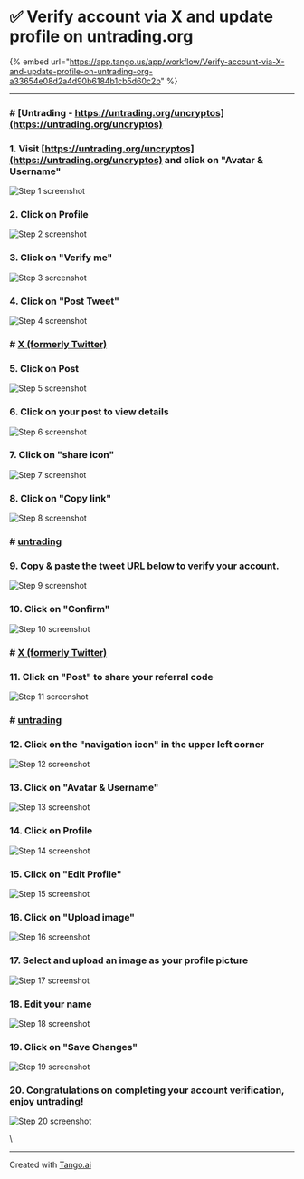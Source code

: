 # ✅ Verify account via X and update profile on untrading.org



{% embed url="https://app.tango.us/app/workflow/Verify-account-via-X-and-update-profile-on-untrading-org-a33654e08d2a4d90b6184b1cb5d60c2b" %}

***

### # [Untrading - https://untrading.org/uncryptos](https://untrading.org/uncryptos)

### 1. Visit [https://untrading.org/uncryptos](https://untrading.org/uncryptos) and click on "Avatar & Username"

![Step 1 screenshot](https://images.tango.us/workflows/a33654e0-8d2a-4d90-b618-4b1cb5d60c2b/steps/62de23e8-c049-4bb6-bfd9-f979d23e8ed7/dbd8aaa8-e1ef-40ea-a957-3bc35cc791be.png?crop=focalpoint\&fit=crop\&fp-x=0.0909\&fp-y=0.8791\&fp-z=2.1942\&w=1200\&border=2%2CF4F2F7\&border-radius=8%2C8%2C8%2C8\&border-radius-inner=8%2C8%2C8%2C8\&blend-align=bottom\&blend-mode=normal\&blend-x=0\&blend-w=1200\&blend64=aHR0cHM6Ly9pbWFnZXMudGFuZ28udXMvc3RhdGljL21hZGUtd2l0aC10YW5nby13YXRlcm1hcmstdjIucG5n\&mark-x=34\&mark-y=535\&m64=aHR0cHM6Ly9pbWFnZXMudGFuZ28udXMvc3RhdGljL2JsYW5rLnBuZz9tYXNrPWNvcm5lcnMmYm9yZGVyPTQlMkNGRjc0NDImdz00MTAmaD03NSZmaXQ9Y3JvcCZjb3JuZXItcmFkaXVzPTEw)

### 2. Click on Profile

![Step 2 screenshot](https://images.tango.us/workflows/a33654e0-8d2a-4d90-b618-4b1cb5d60c2b/steps/b6d521bd-f43e-4de4-a6d1-0f924e918e76/b31086b7-5903-4a8b-82de-812639cde778.png?crop=focalpoint\&fit=crop\&fp-x=0.0655\&fp-y=0.3002\&fp-z=2.9618\&w=1200\&border=2%2CF4F2F7\&border-radius=8%2C8%2C8%2C8\&border-radius-inner=8%2C8%2C8%2C8\&blend-align=bottom\&blend-mode=normal\&blend-x=0\&blend-w=1200\&blend64=aHR0cHM6Ly9pbWFnZXMudGFuZ28udXMvc3RhdGljL21hZGUtd2l0aC10YW5nby13YXRlcm1hcmstdjIucG5n\&mark-x=166\&mark-y=349\&m64=aHR0cHM6Ly9pbWFnZXMudGFuZ28udXMvc3RhdGljL2JsYW5rLnBuZz9tYXNrPWNvcm5lcnMmYm9yZGVyPTQlMkNGRjc0NDImdz0xMzQmaD04MSZmaXQ9Y3JvcCZjb3JuZXItcmFkaXVzPTEw)

### 3. Click on "Verify me"

![Step 3 screenshot](https://images.tango.us/workflows/a33654e0-8d2a-4d90-b618-4b1cb5d60c2b/steps/dac95c04-d695-4932-8014-fec1396b47e3/2346e50e-00a3-4236-9466-c1a154e369b0.png?crop=focalpoint\&fit=crop\&fp-x=0.5003\&fp-y=0.5774\&fp-z=2.7021\&w=1200\&border=2%2CF4F2F7\&border-radius=8%2C8%2C8%2C8\&border-radius-inner=8%2C8%2C8%2C8\&blend-align=bottom\&blend-mode=normal\&blend-x=0\&blend-w=1200\&blend64=aHR0cHM6Ly9pbWFnZXMudGFuZ28udXMvc3RhdGljL21hZGUtd2l0aC10YW5nby13YXRlcm1hcmstdjIucG5n\&mark-x=486\&mark-y=339\&m64=aHR0cHM6Ly9pbWFnZXMudGFuZ28udXMvc3RhdGljL2JsYW5rLnBuZz9tYXNrPWNvcm5lcnMmYm9yZGVyPTQlMkNGRjc0NDImdz0yMjcmaD0xMDEmZml0PWNyb3AmY29ybmVyLXJhZGl1cz0xMA%3D%3D)

### 4. Click on "Post Tweet"

![Step 4 screenshot](https://images.tango.us/workflows/a33654e0-8d2a-4d90-b618-4b1cb5d60c2b/steps/b3edde1e-22fd-4737-8257-d6e33b85bc7b/3771f747-a208-4d85-b541-e573b2afcea4.png?crop=focalpoint\&fit=crop\&fp-x=0.5594\&fp-y=0.5644\&fp-z=2.0005\&w=1200\&border=2%2CF4F2F7\&border-radius=8%2C8%2C8%2C8\&border-radius-inner=8%2C8%2C8%2C8\&blend-align=bottom\&blend-mode=normal\&blend-x=0\&blend-w=1200\&blend64=aHR0cHM6Ly9pbWFnZXMudGFuZ28udXMvc3RhdGljL21hZGUtd2l0aC10YW5nby13YXRlcm1hcmstdjIucG5n\&mark-x=360\&mark-y=343\&m64=aHR0cHM6Ly9pbWFnZXMudGFuZ28udXMvc3RhdGljL2JsYW5rLnBuZz9tYXNrPWNvcm5lcnMmYm9yZGVyPTQlMkNGRjc0NDImdz00ODAmaD05MyZmaXQ9Y3JvcCZjb3JuZXItcmFkaXVzPTEw)

### # [X (formerly Twitter)](https://x.com)

### 5. Click on Post

![Step 5 screenshot](https://images.tango.us/workflows/a33654e0-8d2a-4d90-b618-4b1cb5d60c2b/steps/4fa8dcb3-af29-4e33-b978-dd23098ae6ba/d1c36a03-35f6-47d5-8846-9feb38745e95.png?crop=focalpoint\&fit=crop\&fp-x=0.6629\&fp-y=0.3836\&fp-z=2.8680\&w=1200\&border=2%2CF4F2F7\&border-radius=8%2C8%2C8%2C8\&border-radius-inner=8%2C8%2C8%2C8\&blend-align=bottom\&blend-mode=normal\&blend-x=0\&blend-w=1200\&blend64=aHR0cHM6Ly9pbWFnZXMudGFuZ28udXMvc3RhdGljL21hZGUtd2l0aC10YW5nby13YXRlcm1hcmstdjIucG5n\&mark-x=516\&mark-y=341\&m64=aHR0cHM6Ly9pbWFnZXMudGFuZ28udXMvc3RhdGljL2JsYW5rLnBuZz9tYXNrPWNvcm5lcnMmYm9yZGVyPTQlMkNGRjc0NDImdz0xNjgmaD05OCZmaXQ9Y3JvcCZjb3JuZXItcmFkaXVzPTEw)

### 6. Click on your post to view details

![Step 6 screenshot](https://images.tango.us/workflows/a33654e0-8d2a-4d90-b618-4b1cb5d60c2b/steps/ee118b31-7da4-41b3-aa78-7542f0eae3c3/01f7aab8-de1f-466e-b3a9-29b774ea0669.png?crop=focalpoint\&fit=crop\&fp-x=0.4627\&fp-y=0.2942\&fp-z=1.4425\&w=1200\&border=2%2CF4F2F7\&border-radius=8%2C8%2C8%2C8\&border-radius-inner=8%2C8%2C8%2C8\&blend-align=bottom\&blend-mode=normal\&blend-x=0\&blend-w=1200\&blend64=aHR0cHM6Ly9pbWFnZXMudGFuZ28udXMvc3RhdGljL21hZGUtd2l0aC10YW5nby13YXRlcm1hcmstdjIucG5n\&mark-x=260\&mark-y=192\&m64=aHR0cHM6Ly9pbWFnZXMudGFuZ28udXMvc3RhdGljL2JsYW5rLnBuZz9tYXNrPWNvcm5lcnMmYm9yZGVyPTQlMkNGRjc0NDImdz02ODEmaD0yNzcmZml0PWNyb3AmY29ybmVyLXJhZGl1cz0xMA%3D%3D)

### 7. Click on "share icon"

![Step 7 screenshot](https://images.tango.us/workflows/a33654e0-8d2a-4d90-b618-4b1cb5d60c2b/steps/280d6448-877e-4ba4-abc0-8d9c8c458e98/94de2cf6-56dc-4fa3-8be0-8672d66a7483.png?crop=focalpoint\&fit=crop\&fp-x=0.6369\&fp-y=0.4256\&fp-z=2.8253\&w=1200\&border=2%2CF4F2F7\&border-radius=8%2C8%2C8%2C8\&border-radius-inner=8%2C8%2C8%2C8\&blend-align=bottom\&blend-mode=normal\&blend-x=0\&blend-w=1200\&blend64=aHR0cHM6Ly9pbWFnZXMudGFuZ28udXMvc3RhdGljL21hZGUtd2l0aC10YW5nby13YXRlcm1hcmstdjIucG5n\&mark-x=566\&mark-y=330\&m64=aHR0cHM6Ly9pbWFnZXMudGFuZ28udXMvc3RhdGljL2JsYW5rLnBuZz9tYXNrPWNvcm5lcnMmYm9yZGVyPTQlMkNGRjc0NDImdz02OCZoPTExOSZmaXQ9Y3JvcCZjb3JuZXItcmFkaXVzPTEw)

### 8. Click on "Copy link"

![Step 8 screenshot](https://images.tango.us/workflows/a33654e0-8d2a-4d90-b618-4b1cb5d60c2b/steps/1d4c8c6f-d582-4ed2-88c5-783524bf5e28/7397fa7e-0eb7-418b-acc5-8696701e4fb8.png?crop=focalpoint\&fit=crop\&fp-x=0.5662\&fp-y=0.4246\&fp-z=2.1726\&w=1200\&border=2%2CF4F2F7\&border-radius=8%2C8%2C8%2C8\&border-radius-inner=8%2C8%2C8%2C8\&blend-align=bottom\&blend-mode=normal\&blend-x=0\&blend-w=1200\&blend64=aHR0cHM6Ly9pbWFnZXMudGFuZ28udXMvc3RhdGljL21hZGUtd2l0aC10YW5nby13YXRlcm1hcmstdjIucG5n\&mark-x=391\&mark-y=346\&m64=aHR0cHM6Ly9pbWFnZXMudGFuZ28udXMvc3RhdGljL2JsYW5rLnBuZz9tYXNrPWNvcm5lcnMmYm9yZGVyPTQlMkNGRjc0NDImdz00MTgmaD04OCZmaXQ9Y3JvcCZjb3JuZXItcmFkaXVzPTEw)

### # [untrading](https://untrading.org/verify/twitter)

### 9. Copy & paste the tweet URL below to verify your account.

![Step 9 screenshot](https://images.tango.us/workflows/a33654e0-8d2a-4d90-b618-4b1cb5d60c2b/steps/a57b4016-8c3c-401c-8747-7a54e47f85d8/0d1d9634-8ccd-4620-84c6-df5f27023db8.png?crop=focalpoint\&fit=crop\&fp-x=0.6275\&fp-y=0.3786\&fp-z=1.9238\&w=1200\&border=2%2CF4F2F7\&border-radius=8%2C8%2C8%2C8\&border-radius-inner=8%2C8%2C8%2C8\&blend-align=bottom\&blend-mode=normal\&blend-x=0\&blend-w=1200\&blend64=aHR0cHM6Ly9pbWFnZXMudGFuZ28udXMvc3RhdGljL21hZGUtd2l0aC10YW5nby13YXRlcm1hcmstdjIucG5n\&mark-x=260\&mark-y=348\&m64=aHR0cHM6Ly9pbWFnZXMudGFuZ28udXMvc3RhdGljL2JsYW5rLnBuZz9tYXNrPWNvcm5lcnMmYm9yZGVyPTQlMkNGRjc0NDImdz02ODAmaD04NCZmaXQ9Y3JvcCZjb3JuZXItcmFkaXVzPTEw)

### 10. Click on "Confirm"

![Step 10 screenshot](https://images.tango.us/workflows/a33654e0-8d2a-4d90-b618-4b1cb5d60c2b/steps/48bc817e-136f-4744-9e9f-ce66babaa4ec/2d826149-8dad-46fd-90ff-47e79b8baf13.png?crop=focalpoint\&fit=crop\&fp-x=0.5594\&fp-y=0.5764\&fp-z=2.0005\&w=1200\&border=2%2CF4F2F7\&border-radius=8%2C8%2C8%2C8\&border-radius-inner=8%2C8%2C8%2C8\&blend-align=bottom\&blend-mode=normal\&blend-x=0\&blend-w=1200\&blend64=aHR0cHM6Ly9pbWFnZXMudGFuZ28udXMvc3RhdGljL21hZGUtd2l0aC10YW5nby13YXRlcm1hcmstdjIucG5n\&mark-x=360\&mark-y=343\&m64=aHR0cHM6Ly9pbWFnZXMudGFuZ28udXMvc3RhdGljL2JsYW5rLnBuZz9tYXNrPWNvcm5lcnMmYm9yZGVyPTQlMkNGRjc0NDImdz00ODAmaD05MyZmaXQ9Y3JvcCZjb3JuZXItcmFkaXVzPTEw)

### # [X (formerly Twitter)](https://x.com)

### 11. Click on "Post" to share your referral code

![Step 11 screenshot](https://images.tango.us/workflows/a33654e0-8d2a-4d90-b618-4b1cb5d60c2b/steps/efd45e2a-13ee-44f0-83a7-e8f28eb2d566/8ff98905-3c85-4982-97f5-072a207eaab3.png?crop=focalpoint\&fit=crop\&fp-x=0.6629\&fp-y=0.5275\&fp-z=2.8680\&w=1200\&border=2%2CF4F2F7\&border-radius=8%2C8%2C8%2C8\&border-radius-inner=8%2C8%2C8%2C8\&blend-align=bottom\&blend-mode=normal\&blend-x=0\&blend-w=1200\&blend64=aHR0cHM6Ly9pbWFnZXMudGFuZ28udXMvc3RhdGljL21hZGUtd2l0aC10YW5nby13YXRlcm1hcmstdjIucG5n\&mark-x=516\&mark-y=341\&m64=aHR0cHM6Ly9pbWFnZXMudGFuZ28udXMvc3RhdGljL2JsYW5rLnBuZz9tYXNrPWNvcm5lcnMmYm9yZGVyPTQlMkNGRjc0NDImdz0xNjgmaD05OCZmaXQ9Y3JvcCZjb3JuZXItcmFkaXVzPTEw)

### # [untrading](https://untrading.org/uncryptos)

### 12. Click on the "navigation icon" in the upper left corner

![Step 12 screenshot](https://images.tango.us/workflows/a33654e0-8d2a-4d90-b618-4b1cb5d60c2b/steps/0505feb6-1ae6-4d91-a3be-33b4d1fb2a59/177a1db2-f39a-4a19-bad4-b1fc36c3425c.png?crop=focalpoint\&fit=crop\&fp-x=0.0292\&fp-y=0.0320\&fp-z=3.0677\&w=1200\&border=2%2CF4F2F7\&border-radius=8%2C8%2C8%2C8\&border-radius-inner=8%2C8%2C8%2C8\&blend-align=bottom\&blend-mode=normal\&blend-x=0\&blend-w=1200\&blend64=aHR0cHM6Ly9pbWFnZXMudGFuZ28udXMvc3RhdGljL21hZGUtd2l0aC10YW5nby13YXRlcm1hcmstdjIucG5n\&mark-x=76\&mark-y=45\&m64=aHR0cHM6Ly9pbWFnZXMudGFuZ28udXMvc3RhdGljL2JsYW5rLnBuZz9tYXNrPWNvcm5lcnMmYm9yZGVyPTQlMkNGRjc0NDImdz02MiZoPTYyJmZpdD1jcm9wJmNvcm5lci1yYWRpdXM9MTA%3D)

### 13. Click on "Avatar & Username"

![Step 13 screenshot](https://images.tango.us/workflows/a33654e0-8d2a-4d90-b618-4b1cb5d60c2b/steps/be04e41c-ae54-4fe3-bbe7-89ecbe222f42/7f33b7ac-0e93-4e65-a275-dd26638e903b.png?crop=focalpoint\&fit=crop\&fp-x=0.0665\&fp-y=0.8796\&fp-z=2.9004\&w=1200\&border=2%2CF4F2F7\&border-radius=8%2C8%2C8%2C8\&border-radius-inner=8%2C8%2C8%2C8\&blend-align=bottom\&blend-mode=normal\&blend-x=0\&blend-w=1200\&blend64=aHR0cHM6Ly9pbWFnZXMudGFuZ28udXMvc3RhdGljL21hZGUtd2l0aC10YW5nby13YXRlcm1hcmstdjIucG5n\&mark-x=154\&mark-y=468\&m64=aHR0cHM6Ly9pbWFnZXMudGFuZ28udXMvc3RhdGljL2JsYW5rLnBuZz9tYXNrPWNvcm5lcnMmYm9yZGVyPTQlMkNGRjc0NDImdz0xNTYmaD03OSZmaXQ9Y3JvcCZjb3JuZXItcmFkaXVzPTEw)

### 14. Click on Profile

![Step 14 screenshot](https://images.tango.us/workflows/a33654e0-8d2a-4d90-b618-4b1cb5d60c2b/steps/c6035794-e66b-41c6-be85-0b98d0f34e2c/cc6bd98f-936f-4db6-80ac-83b0237c9ee8.png?crop=focalpoint\&fit=crop\&fp-x=0.0655\&fp-y=0.3002\&fp-z=2.9618\&w=1200\&border=2%2CF4F2F7\&border-radius=8%2C8%2C8%2C8\&border-radius-inner=8%2C8%2C8%2C8\&blend-align=bottom\&blend-mode=normal\&blend-x=0\&blend-w=1200\&blend64=aHR0cHM6Ly9pbWFnZXMudGFuZ28udXMvc3RhdGljL21hZGUtd2l0aC10YW5nby13YXRlcm1hcmstdjIucG5n\&mark-x=166\&mark-y=349\&m64=aHR0cHM6Ly9pbWFnZXMudGFuZ28udXMvc3RhdGljL2JsYW5rLnBuZz9tYXNrPWNvcm5lcnMmYm9yZGVyPTQlMkNGRjc0NDImdz0xMzQmaD04MSZmaXQ9Y3JvcCZjb3JuZXItcmFkaXVzPTEw)

### 15. Click on "Edit Profile"

![Step 15 screenshot](https://images.tango.us/workflows/a33654e0-8d2a-4d90-b618-4b1cb5d60c2b/steps/fa1318a2-6a87-40d6-a6de-946064f31a46/2cdb1e6e-9e66-4b3f-83d2-17f11f17c446.png?crop=focalpoint\&fit=crop\&fp-x=0.2790\&fp-y=0.9101\&fp-z=2.0005\&w=1200\&border=2%2CF4F2F7\&border-radius=8%2C8%2C8%2C8\&border-radius-inner=8%2C8%2C8%2C8\&blend-align=bottom\&blend-mode=normal\&blend-x=0\&blend-w=1200\&blend64=aHR0cHM6Ly9pbWFnZXMudGFuZ28udXMvc3RhdGljL21hZGUtd2l0aC10YW5nby13YXRlcm1hcmstdjIucG5n\&mark-x=360\&mark-y=593\&m64=aHR0cHM6Ly9pbWFnZXMudGFuZ28udXMvc3RhdGljL2JsYW5rLnBuZz9tYXNrPWNvcm5lcnMmYm9yZGVyPTQlMkNGRjc0NDImdz00ODAmaD05MyZmaXQ9Y3JvcCZjb3JuZXItcmFkaXVzPTEw)

### 16. Click on "Upload image"

![Step 16 screenshot](https://images.tango.us/workflows/a33654e0-8d2a-4d90-b618-4b1cb5d60c2b/steps/dc2e01a8-3183-43e9-b4cd-6c1f3066c457/5ba02182-0d85-4d6c-8ec9-663ed43bcc53.png?crop=focalpoint\&fit=crop\&fp-x=0.4302\&fp-y=0.4805\&fp-z=2.3697\&w=1200\&border=2%2CF4F2F7\&border-radius=8%2C8%2C8%2C8\&border-radius-inner=8%2C8%2C8%2C8\&blend-align=bottom\&blend-mode=normal\&blend-x=0\&blend-w=1200\&blend64=aHR0cHM6Ly9pbWFnZXMudGFuZ28udXMvc3RhdGljL21hZGUtd2l0aC10YW5nby13YXRlcm1hcmstdjIucG5n\&mark-x=427\&mark-y=345\&m64=aHR0cHM6Ly9pbWFnZXMudGFuZ28udXMvc3RhdGljL2JsYW5rLnBuZz9tYXNrPWNvcm5lcnMmYm9yZGVyPTQlMkNGRjc0NDImdz0zNDcmaD04OSZmaXQ9Y3JvcCZjb3JuZXItcmFkaXVzPTEw)

### 17. Select and upload an image as your profile picture

![Step 17 screenshot](https://images.tango.us/workflows/a33654e0-8d2a-4d90-b618-4b1cb5d60c2b/steps/a9eb4c1c-10c4-4e61-bd84-6c90e422d3e2/38c5dbdc-fad4-4096-8e08-2931bd9d9167.png?crop=focalpoint\&fit=crop\&w=1200\&border=2%2CF4F2F7\&border-radius=8%2C8%2C8%2C8\&border-radius-inner=8%2C8%2C8%2C8\&blend-align=bottom\&blend-mode=normal\&blend-x=0\&blend-w=1200\&blend64=aHR0cHM6Ly9pbWFnZXMudGFuZ28udXMvc3RhdGljL21hZGUtd2l0aC10YW5nby13YXRlcm1hcmstdjIucG5n)

### 18. Edit your name

![Step 18 screenshot](https://images.tango.us/workflows/a33654e0-8d2a-4d90-b618-4b1cb5d60c2b/steps/1e5e3247-4165-41dd-8501-7f67ea1fd2e1/92af9630-4eba-49da-a5c7-94ec09a02724.png?crop=focalpoint\&fit=crop\&fp-x=0.5779\&fp-y=0.7822\&fp-z=1.5854\&w=1200\&border=2%2CF4F2F7\&border-radius=8%2C8%2C8%2C8\&border-radius-inner=8%2C8%2C8%2C8\&blend-align=bottom\&blend-mode=normal\&blend-x=0\&blend-w=1200\&blend64=aHR0cHM6Ly9pbWFnZXMudGFuZ28udXMvc3RhdGljL21hZGUtd2l0aC10YW5nby13YXRlcm1hcmstdjIucG5n\&mark-x=203\&mark-y=476\&m64=aHR0cHM6Ly9pbWFnZXMudGFuZ28udXMvc3RhdGljL2JsYW5rLnBuZz9tYXNrPWNvcm5lcnMmYm9yZGVyPTQlMkNGRjc0NDImdz03OTQmaD02OSZmaXQ9Y3JvcCZjb3JuZXItcmFkaXVzPTEw)

### 19. Click on "Save Changes"

![Step 19 screenshot](https://images.tango.us/workflows/a33654e0-8d2a-4d90-b618-4b1cb5d60c2b/steps/39f0aa12-ca45-4ba5-a62b-e5d9ed322f0f/6fb40140-b388-42c2-b618-678f5ab32c66.png?crop=focalpoint\&fit=crop\&fp-x=0.4484\&fp-y=0.9101\&fp-z=2.0005\&w=1200\&border=2%2CF4F2F7\&border-radius=8%2C8%2C8%2C8\&border-radius-inner=8%2C8%2C8%2C8\&blend-align=bottom\&blend-mode=normal\&blend-x=0\&blend-w=1200\&blend64=aHR0cHM6Ly9pbWFnZXMudGFuZ28udXMvc3RhdGljL21hZGUtd2l0aC10YW5nby13YXRlcm1hcmstdjIucG5n\&mark-x=360\&mark-y=593\&m64=aHR0cHM6Ly9pbWFnZXMudGFuZ28udXMvc3RhdGljL2JsYW5rLnBuZz9tYXNrPWNvcm5lcnMmYm9yZGVyPTQlMkNGRjc0NDImdz00ODAmaD05MyZmaXQ9Y3JvcCZjb3JuZXItcmFkaXVzPTEw)

### 20. Congratulations on completing your account verification, enjoy untrading!

![Step 20 screenshot](https://images.tango.us/workflows/a33654e0-8d2a-4d90-b618-4b1cb5d60c2b/steps/190cfcfc-af6b-4a46-9e58-6b87b3a523e3/513bc89e-fb75-4af4-9abd-5873a68431ca.png?crop=focalpoint\&fit=crop\&fp-x=0.1499\&fp-y=0.2677\&fp-z=1.9499\&w=1200\&border=2%2CF4F2F7\&border-radius=8%2C8%2C8%2C8\&border-radius-inner=8%2C8%2C8%2C8\&blend-align=bottom\&blend-mode=normal\&blend-x=0\&blend-w=1200\&blend64=aHR0cHM6Ly9pbWFnZXMudGFuZ28udXMvc3RhdGljL21hZGUtd2l0aC10YW5nby13YXRlcm1hcmstdjIucG5n\&mark-x=102\&mark-y=274\&m64=aHR0cHM6Ly9pbWFnZXMudGFuZ28udXMvc3RhdGljL2JsYW5rLnBuZz9tYXNrPWNvcm5lcnMmYm9yZGVyPTQlMkNGRjc0NDImdz00OTgmaD0yMzEmZml0PWNyb3AmY29ybmVyLXJhZGl1cz0xMA%3D%3D)

\


***

Created with [Tango.ai](https://tango.ai/?utm_source=markdown\&utm_medium=markdown\&utm_campaign=workflow%20export%20links)
